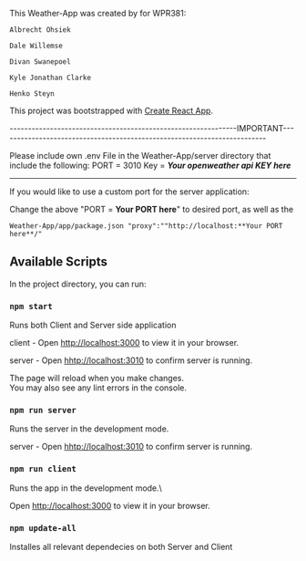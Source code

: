 This Weather-App was created by for WPR381:

    Albrecht Ohsiek
    
    Dale Willemse
    
    Divan Swanepoel
    
    Kyle Jonathan Clarke
    
    Henko Steyn
    

This project was bootstrapped with [Create React App](https://github.com/facebook/create-react-app).

--------------------------------------------------------------IMPORTANT-------------------------------------------------------------------------

Please include own .env File in the Weather-App/server directory that include the following:
PORT = 3010
Key = ***Your openweather api KEY here***

-----------------------------------------------------------------------------------------------------------

If you would like to use a custom port for the server application:

Change the above "PORT = **Your PORT here**" to desired port, as well as the

    Weather-App/app/package.json "proxy":""http://localhost:**Your PORT here**/"
    
    

## Available Scripts

In the project directory, you can run:


### `npm start`

Runs both Client and Server side application

client - Open [http://localhost:3000](http://localhost:3000) to view it in your browser.

server - Open [hhtp://localhost:3010](hhtp://localhost:3010) to confirm server is running.


The page will reload when you make changes.\
You may also see any lint errors in the console.


### `npm run server`

Runs the server in the development mode.

server - Open [hhtp://localhost:3010](hhtp://localhost:3010) to confirm server is running.


### `npm run client`

Runs the app in the development mode.\

Open [http://localhost:3000](http://localhost:3000) to view it in your browser.


### `npm update-all`

Installes all relevant dependecies on both Server and Client
